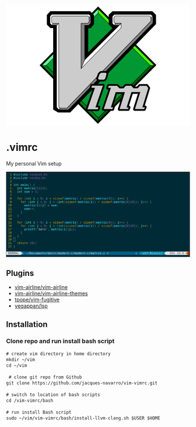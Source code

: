 ![](images/Vimlogo.svg.png)

# .vimrc

My personal Vim setup

![](images/vim-c.png)

## Plugins

- [vim-airline/vim-airline](https://github.com/vim-airline/vim-airline)
- [vim-airline/vim-airline-themes](https://github.com/vim-airline/vim-airline-themes)
- [tpope/vim-fugitive](https://github.com/tpope/vim-fugitive)
- [yegappan/lsp](https://github.com/yegappan/lsp)

## Installation

### Clone repo and run install bash script

```
# create vim directory in home directory
mkdir ~/vim
cd ~/vim
 
 # clone git repo from Github
git clone https://github.com/jacques-navarro/vim-vimrc.git 

# switch to location of bash scripts
cd /vim-vimrc/bash

# run install Bash script
sudo ~/vim/vim-vimrc/bash/install-llvm-clang.sh $USER $HOME
```
